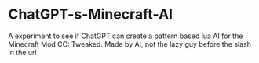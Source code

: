 # ChatGPT-s-Minecraft-AI
A experiment to see if ChatGPT can create a pattern based lua AI for the Minecraft Mod CC: Tweaked. Made by AI, not the lazy guy before the slash in the url
